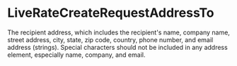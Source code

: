 # LiveRateCreateRequestAddressTo

The recipient address, which includes the recipient's name, company name, street address, city, state, zip code, 
country, phone number, and email address (strings). Special characters should not be included in 
any address element, especially name, company, and email.

